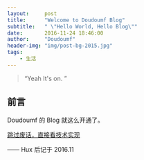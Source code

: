 ```yaml
---
layout:     post
title:      "Welcome to Doudoumf Blog"
subtitle:   " \"Hello World, Hello Blog\""
date:       2016-11-24 18:46:00
author:     "Doudoumf"
header-img: "img/post-bg-2015.jpg"
tags:
    - 生活
---
```


> “Yeah It's on. ”


## 前言

Doudoumf 的 Blog 就这么开通了。

[跳过废话，直接看技术实现 ](#build)





—— Hux 后记于 2016.11
